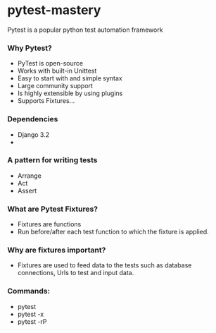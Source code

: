# pytest-mastery

 Pytest is a popular python test automation framework

### Why Pytest?

- PyTest is open-source
- Works with built-in Unittest
- Easy to start with and simple syntax
- Large community support
- Is highly extensible by using plugins
- Supports Fixtures...


### Dependencies

- Django 3.2
- 

###  A pattern for writing tests

- Arrange
- Act
- Assert

### What are Pytest Fixtures?

- Fixtures are functions
- Run before/after each test function to which the fixture is applied.

### Why are fixtures important?

- Fixtures are used to feed data to the tests such as database connections, Urls to test and input data.


### Commands:

- pytest
- pytest -x
- pytest -rP